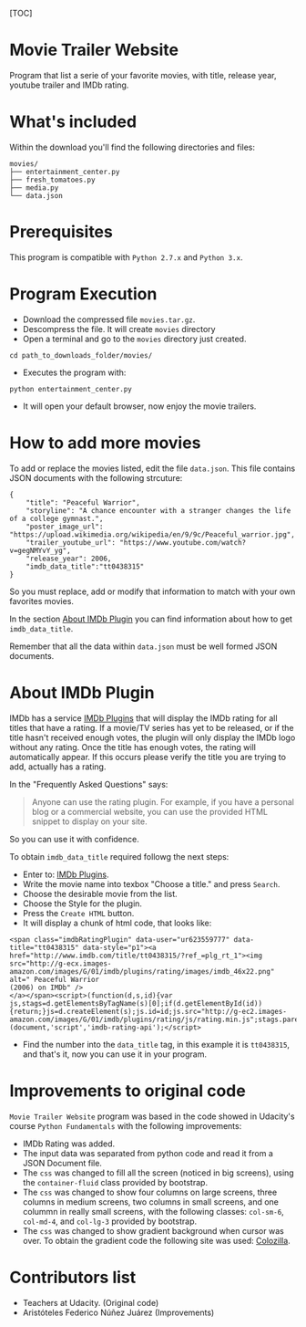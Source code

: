 
[TOC]
# Movie Trailer Website
Program that list a serie of your favorite movies, with title, release year, youtube trailer and IMDb rating.

# What's included
Within the download you'll find the following directories and files:
```
movies/
├── entertainment_center.py
├── fresh_tomatoes.py
├── media.py
└── data.json
```


# Prerequisites

This program is compatible with `Python 2.7.x` and `Python 3.x`.


# Program Execution

* Download the compressed file `movies.tar.gz`.
* Descompress the file. It will create `movies` directory
* Open a terminal and go to the `movies` directory just created.

```
cd path_to_downloads_folder/movies/
```

* Executes the program with:

```
python entertainment_center.py
```

* It will open your default browser, now enjoy the movie trailers.

# How to add more movies
To add or replace the movies listed, edit the file `data.json`. This file contains JSON documents with the following strcuture:

```
{
	"title": "Peaceful Warrior",
	"storyline": "A chance encounter with a stranger changes the life of a college gymnast.",
	"poster_image_url": "https://upload.wikimedia.org/wikipedia/en/9/9c/Peaceful_warrior.jpg",
	"trailer_youtube_url": "https://www.youtube.com/watch?v=gegNMYvY_yg",
	"release_year": 2006,
	"imdb_data_title":"tt0438315"
}
```

So you must replace, add or modify that information to match with your own favorites movies.

In the section [About IMDb Plugin](#markdown-header-about-imdb-plugin) you can find information about how to get `imdb_data_title`.

Remember that all the data within `data.json` must be well formed JSON documents.

# About IMDb Plugin

IMDb has a service [IMDb Plugins](http://www.imdb.com/plugins) that will display the IMDb rating for all titles that have a rating. If a movie/TV series has yet to be released, or if the title hasn't received enough votes, the plugin will only display the IMDb logo without any rating. Once the title has enough votes, the rating will automatically appear. If this occurs please verify the title you are trying to add, actually has a rating.


In the "Frequently Asked Questions" says:
> Anyone can use the rating plugin. For example, if you have a personal blog or a commercial website, you can use the provided HTML snippet to display on your site.

So you can use it with confidence.

To obtain `imdb_data_title` required followg the next steps:

* Enter to: [IMDb Plugins](http://www.imdb.com/plugins).
* Write the movie name into texbox "Choose a title." and press `Search`.
* Choose the desirable movie from the list.
* Choose the Style for the plugin.
* Press the `Create HTML` button.
* It will display a chunk of html code, that looks like:

```
<span class="imdbRatingPlugin" data-user="ur623559777" data-title="tt0438315" data-style="p1"><a href="http://www.imdb.com/title/tt0438315/?ref_=plg_rt_1"><img src="http://g-ecx.images-amazon.com/images/G/01/imdb/plugins/rating/images/imdb_46x22.png" alt=" Peaceful Warrior
(2006) on IMDb" />
</a></span><script>(function(d,s,id){var js,stags=d.getElementsByTagName(s)[0];if(d.getElementById(id)){return;}js=d.createElement(s);js.id=id;js.src="http://g-ec2.images-amazon.com/images/G/01/imdb/plugins/rating/js/rating.min.js";stags.parentNode.insertBefore(js,stags);})(document,'script','imdb-rating-api');</script>
```

* Find the number into the `data_title` tag, in this example it is `tt0438315`, and that's it, now you can use it in your program.


# Improvements to original code
`Movie Trailer Website` program was based in the code showed in Udacity's course `Python Fundamentals` with the following improvements:

* IMDb Rating was added.
* The input data was separated from python code and read it from a JSON Document file.
* The `css` was changed to fill all the screen (noticed in big screens), using the `container-fluid` class provided by bootstrap.
* The `css` was changed to show four columns on large screens, three columns in medium screens, two columns in small screens, and one colummn in really small screens, with the following classes: `col-sm-6`, `col-md-4`, and  `col-lg-3` provided by bootstrap.
* The `css` was changed to show gradient background when cursor was over. To obtain the gradient code the following site was used: [Colozilla](http://colorzilla.com/gradient-editor/#000000+0,000000+100&amp;0+0,0.65+100).

# Contributors list
* Teachers at Udacity. (Original code)
* Aristóteles Federico Núñez Juárez (Improvements)

